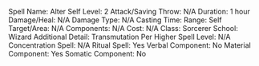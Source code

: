 
Spell Name: Alter Self
Level: 2
Attack/Saving Throw: N/A
Duration: 1 hour
Damage/Heal: N/A
Damage Type: N/A
Casting Time: 
Range: Self
Target/Area: N/A
Components: N/A
Cost: N/A
Class: Sorcerer
School:  Wizard
Additional Detail: Transmutation
Per Higher Spell Level: N/A
Concentration Spell: N/A
Ritual Spell: Yes
Verbal Component: No
Material Component: Yes
Somatic Component: No
